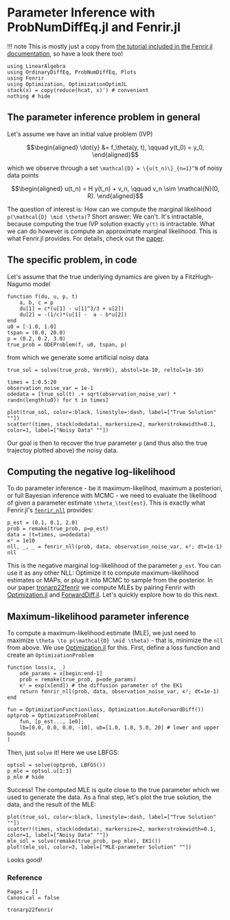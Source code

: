 # Parameter Inference with ProbNumDiffEq.jl and Fenrir.jl

!!! note
    This is mostly just a copy from [the tutorial included in the Fenrir.jl documentation](https://nathanaelbosch.github.io/Fenrir.jl/stable/gettingstarted/), so have a look there too!


```@example fenrir
using LinearAlgebra
using OrdinaryDiffEq, ProbNumDiffEq, Plots
using Fenrir
using Optimization, OptimizationOptimJL
stack(x) = copy(reduce(hcat, x)') # convenient
nothing # hide
```

## The parameter inference problem in general
Let's assume we have an initial value problem (IVP)
```math
\begin{aligned}
\dot{y} &= f_\theta(y, t), \qquad y(t_0) = y_0,
\end{aligned}
```
which we observe through a set ``\mathcal{D} = \{u(t_n)\}_{n=1}^N`` of noisy data points
```math
\begin{aligned}
u(t_n) = H y(t_n) + v_n, \qquad v_n \sim \mathcal{N}(0, R).
\end{aligned}
```
The question of interest is: How can we compute the marginal likelihood ``p(\mathcal{D} \mid \theta)``?
Short answer: We can't. It's intractable, because computing the true IVP solution exactly ``y(t)`` is intractable.
What we can do however is compute an approximate marginal likelihood.
This is what Fenrir.jl provides.
For details, check out the [paper](https://proceedings.mlr.press/v162/tronarp22a.html).

## The specific problem, in code
Let's assume that the true underlying dynamics are given by a FitzHugh-Nagumo model
```@example fenrir
function f(du, u, p, t)
    a, b, c = p
    du[1] = c*(u[1] - u[1]^3/3 + u[2])
    du[2] = -(1/c)*(u[1] -  a - b*u[2])
end
u0 = [-1.0, 1.0]
tspan = (0.0, 20.0)
p = (0.2, 0.2, 3.0)
true_prob = ODEProblem(f, u0, tspan, p)
```
from which we generate some artificial noisy data
```@example fenrir
true_sol = solve(true_prob, Vern9(), abstol=1e-10, reltol=1e-10)

times = 1:0.5:20
observation_noise_var = 1e-1
odedata = [true_sol(t) .+ sqrt(observation_noise_var) * randn(length(u0)) for t in times]

plot(true_sol, color=:black, linestyle=:dash, label=["True Solution" ""])
scatter!(times, stack(odedata), markersize=2, markerstrokewidth=0.1, color=1, label=["Noisy Data" ""])
```
Our goal is then to recover the true parameter `p` (and thus also the true trajectoy plotted above) the noisy data.

## Computing the negative log-likelihood
To do parameter inference - be it maximum-likelihod, maximum a posteriori, or full Bayesian inference with MCMC - we need to evaluate the likelihood of given a parameter estimate ``\theta_\text{est}``.
This is exactly what Fenrir.jl's [`fenrir_nll`](https://nathanaelbosch.github.io/Fenrir.jl/stable/#Fenrir.fenrir_nll) provides:
```@example fenrir
p_est = (0.1, 0.1, 2.0)
prob = remake(true_prob, p=p_est)
data = (t=times, u=odedata)
κ² = 1e10
nll, _, _ = fenrir_nll(prob, data, observation_noise_var, κ²; dt=1e-1)
nll
```
This is the negative marginal log-likelihood of the parameter `p_est`.
You can use it as any other NLL: Optimize it to compute maximum-likelihood estimates or MAPs, or plug it into MCMC to sample from the posterior.
In our paper [tronarp22fenrir](@cite) we compute MLEs by pairing Fenrir with [Optimization.jl](http://optimization.sciml.ai/stable/) and [ForwardDiff.jl](https://juliadiff.org/ForwardDiff.jl/stable/).
Let's quickly explore how to do this next.


## Maximum-likelihood parameter inference

To compute a maximum-likelihood estimate (MLE), we just need to maximize ``\theta \to p(\mathcal{D} \mid \theta)`` - that is, minimize the `nll` from above.
We use [Optimization.jl](https://docs.sciml.ai/Optimization/stable/) for this.
First, define a loss function and create an `OptimizationProblem`
```@example fenrir
function loss(x, _)
    ode_params = x[begin:end-1]
    prob = remake(true_prob, p=ode_params)
    κ² = exp(x[end]) # the diffusion parameter of the EK1
    return fenrir_nll(prob, data, observation_noise_var, κ²; dt=1e-1)
end

fun = OptimizationFunction(loss, Optimization.AutoForwardDiff())
optprob = OptimizationProblem(
    fun, [p_est..., 1e0];
    lb=[0.0, 0.0, 0.0, -10], ub=[1.0, 1.0, 5.0, 20] # lower and upper bounds
)
```

Then, just `solve` it! Here we use LBFGS:
```@example fenrir
optsol = solve(optprob, LBFGS())
p_mle = optsol.u[1:3]
p_mle # hide
```

Success! The computed MLE is quite close to the true parameter which we used to generate the data.
As a final step, let's plot the true solution, the data, and the result of the MLE:

```@example fenrir
plot(true_sol, color=:black, linestyle=:dash, label=["True Solution" ""])
scatter!(times, stack(odedata), markersize=2, markerstrokewidth=0.1, color=1, label=["Noisy Data" ""])
mle_sol = solve(remake(true_prob, p=p_mle), EK1())
plot!(mle_sol, color=3, label=["MLE-parameter Solution" ""])
```

Looks good!


### Reference

```@bibliography
Pages = []
Canonical = false

tronarp22fenrir
```
